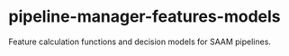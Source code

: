 # pipeline-manager-features-models
Feature calculation functions and decision models for SAAM pipelines.
